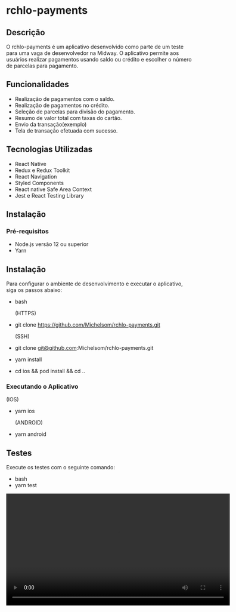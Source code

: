 # rchlo-payments

## Descrição

O rchlo-payments é um aplicativo desenvolvido como parte de um teste para uma vaga de desenvolvedor na Midway. O aplicativo permite aos usuários realizar pagamentos usando saldo ou crédito e escolher o número de parcelas para pagamento.

## Funcionalidades

- Realização de pagamentos com o saldo.
- Realização de pagamentos no crédito.
- Seleção de parcelas para divisão do pagamento.
- Resumo de valor total com taxas do cartão.
- Envio da transação(exemplo)
- Tela de transação efetuada com sucesso.

## Tecnologias Utilizadas

- React Native
- Redux e Redux Toolkit
- React Navigation
- Styled Components
- React native Safe Area Context
- Jest e React Testing Library

## Instalação

### Pré-requisitos

- Node.js versão 12 ou superior
- Yarn

## Instalação

Para configurar o ambiente de desenvolvimento e executar o aplicativo, siga os passos abaixo:

- bash

  (HTTPS)

- git clone https://github.com/Michelsom/rchlo-payments.git

  (SSH)

- git clone git@github.com:Michelsom/rchlo-payments.git

- yarn install
- cd ios && pod install && cd ..

### Executando o Aplicativo

(IOS)

- yarn ios

  (ANDROID)

- yarn android

## Testes

Execute os testes com o seguinte comando:

- bash
- yarn test


<video controls width="600">
  <source src="caminho/para/o/video.mp4" type="video/mp4">
  Seu navegador não suporta o elemento de vídeo.
</video>
